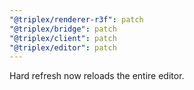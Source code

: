 ```yaml
---
"@triplex/renderer-r3f": patch
"@triplex/bridge": patch
"@triplex/client": patch
"@triplex/editor": patch
---
```


Hard refresh now reloads the entire editor.
